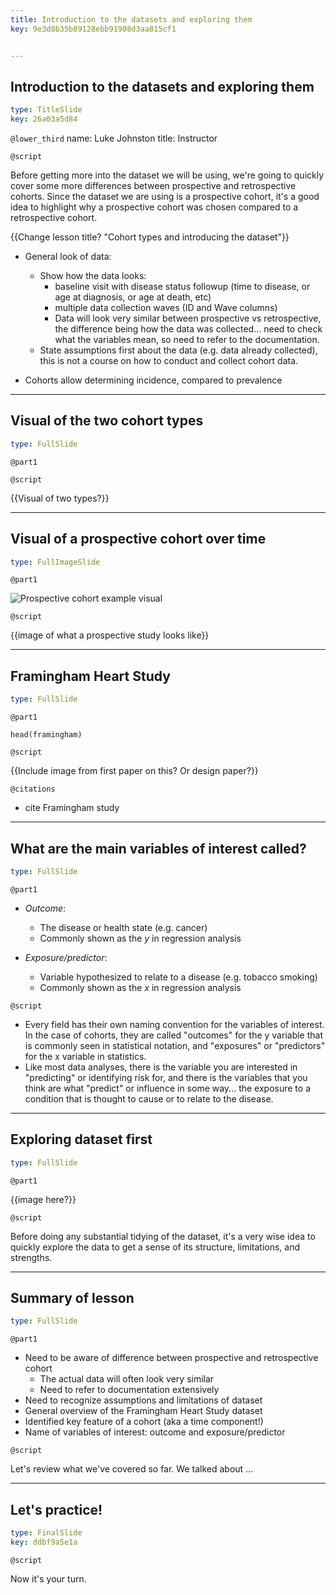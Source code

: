 ```yaml
---
title: Introduction to the datasets and exploring them
key: 9e3d8b35b89128ebb91908d3aa815cf1


---
```

## Introduction to the datasets and exploring them

```yaml
type: TitleSlide
key: 26a03a5d84
```

`@lower_third`
name: Luke Johnston
title: Instructor

`@script`

Before getting more into the dataset we will be using, we're going to quickly cover some more differences between prospective and retrospective cohorts. Since the dataset we are using is a prospective cohort, it's a good idea to highlight why a prospective cohort was chosen compared to a retrospective cohort.

{{Change lesson title? "Cohort types and introducing the dataset"}}

- General look of data:
    - Show how the data looks:
        - baseline visit with disease status followup (time to disease, or age
        at diagnosis, or age at death, etc)
        - multiple data collection waves (ID and Wave columns)
        - Data will look very similar between prospective vs retrospective, the
        difference being how the data was collected... need to check what the
        variables mean, so need to refer to the documentation.
    - State assumptions first about the data (e.g. data already collected), this
    is not a course on how to conduct and collect cohort data.
    

- Cohorts allow determining incidence, compared to prevalence

---
## Visual of the two cohort types

```yaml
type: FullSlide
```

`@part1`


`@script`

{{Visual of two types?}}

---
## Visual of a prospective cohort over time

```yaml
type: FullImageSlide
```

`@part1`

![Prospective cohort example visual]()

`@script`

{{image of what a prospective study looks like}}



---
## Framingham Heart Study

```yaml
type: FullSlide
```

`@part1`

```{r}
head(framingham)
```

`@script`

{{Include image from first paper on this? Or design paper?}}

`@citations`

- cite Framingham study

---
## What are the main variables of interest called?

```yaml
type: FullSlide
```

`@part1`

- *Outcome*: 
    - The disease or health state (e.g. cancer)
    - Commonly shown as the $y$ in regression analysis

- *Exposure/predictor*: 
    - Variable hypothesized to relate to a disease (e.g. tobacco smoking)
    - Commonly shown as the $x$ in regression analysis

`@script`

- Every field has their own naming convention for the variables of interest. In the case of cohorts, they are called "outcomes" for the y variable that is commonly seen in statistical notation, and "exposures" or "predictors" for the x variable in statistics.
- Like most data analyses, there is the variable you are interested in "predicting" or identifying risk for, and there is the variables that you think are what "predict" or influence in some way... the exposure to a condition that is thought to cause or to relate to the disease.



---
## Exploring dataset first 

```yaml
type: FullSlide
```

`@part1`

{{image here?}}

`@script`

Before doing any substantial tidying of the dataset, it's a very wise idea to quickly explore the data to get a sense of its structure, limitations, and strengths.

---
## Summary of lesson

```yaml
type: FullSlide
```

`@part1`

- Need to be aware of difference between prospective and retrospective cohort
    - The actual data will often look very similar
    - Need to refer to documentation extensively
- Need to recognize assumptions and limitations of dataset
- General overview of the Framingham Heart Study dataset
- Identified key feature of a cohort (aka a time component!)
- Name of variables of interest: outcome and exposure/predictor

`@script`

Let's review what we've covered so far. We talked about ...


---
## Let's practice!

```yaml
type: FinalSlide
key: ddbf9a5e1a
```

`@script`

Now it's your turn.

